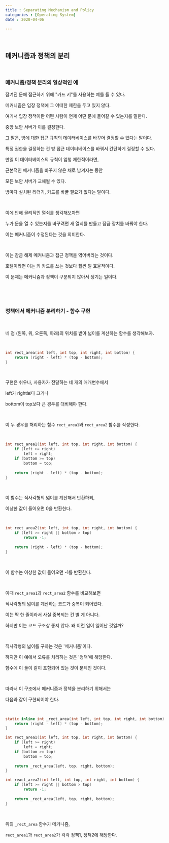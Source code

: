 ```yaml
---
title : Separating Mechanism and Policy
categories : [Operating System]
date : 2020-04-06

---
```


&nbsp;

## 메커니즘과 정책의 분리

&nbsp;

### 메커니즘/정책 분리의 일상적인 예

잠겨진 문에 접근하기 위해 "카드 키"를 사용하는 예를 들 수 있다.

메커니즘은 입장 정책에 그 어떠한 제한을 두고 있지 않다. 

여기서 입장 정책이란 어떤 사람이 언제 어떤 문에 들어갈 수 있는지를 말한다.

중앙 보안 서버가 이를 결정한다. 

그 말은, 방에 대한 접근 규칙의 데이터베이스를 바꾸어 결정할 수 있다는 말이다.

특정 권한을 결정하는 건 방 접근 데이터베이스를 바꿔서 간단하게 결정할 수 있다.

만일 이 데이터베이스의 규칙이 엄청 제한적이라면, 

근본적인 메커니즘을 바꾸지 않은 채로 남겨지는 동안 

모든 보안 서버가 교체될 수 있다.

방마다 설치된 리더기, 카드를 바꿀 필요가 없다는 말이다.

&nbsp;

이에 반해 물리적인 열쇠를 생각해보자면

누가 문을 열 수 있는지를 바꾸려면 새 열쇠를 만들고 잠금 장치를 바꿔야 한다.

이는 메커니즘이 수정된다는 것을 의미한다.

&nbsp;

이는 잠금 해제 메커니즘과 접근 정책을 엮어버리는 것이다.

호텔이라면 이는 키 카드를 쓰는 것보다 훨씬 덜 효율적이다.

이 문제는 메커니즘과 정책이 구분되지 않아서 생기는 일이다.

&nbsp;

&nbsp;

### 정책에서 메커니즘 분리하기 - 함수 구현

&nbsp;

네 점 (왼쪽, 위, 오른쪽, 아래)의 위치를 받아 넓이를 계산하는 함수를 생각해보자.

&nbsp;

```c++
int rect_area(int left, int top, int right, int bottom) {
    return (right - left) * (top - bottom);
}
```

&nbsp;

구현은 쉬우나, 사용자가 전달하는 네 개의 매개변수에서

 left가 right보다 크거나

bottom이 top보다 큰 경우를 대비해야 한다.

&nbsp;

이 두 경우를 처리하는 함수 `rect_area1`와 `rect_area2` 함수를 작성한다.

&nbsp;

```c
int rect_area1(int left, int top, int right, int bottom) {
    if (left >= right)
        left = right;
    if (bottom >= top)
        bottom = top;
    
    return (right - left) * (top - bottom);
}
```

&nbsp;

이 함수는 직사각형의 넓이를 계산해서 반환하되, 

이상한 값이 들어오면 0을 반환한다.

&nbsp;

```c
int rect_area2(int left, int top, int right, int bottom) {
    if (left >= right || bottom > top)
        return -1;
    
    return (right - left) * (top - bottom);
}
```

&nbsp;

이 함수는 이상한 값이 들어오면 -1를 반환한다.

&nbsp;

이때 `rect_area1`과 `rect_area2`  함수를 비교해보면

직사각형의 넓이를 계산하는 코드가 중복이 되어있다.

이는 딱 한 줄이라서 사실 중복되는 건 별 게 아니다.

하지만 이는 코드 구조상 좋지 않다. 왜 이런 일이 일어난 것일까?

&nbsp;

직사각형의 넓이를 구하는 것은 '메커니즘'이다. 

하지만 이 예에서 오류를 처리하는 것은 '정책'에 해당한다.

함수에 이 둘이 같이 포함되어 있는 것이 문제인 것이다.

&nbsp;

따라서 이 구조에서 메커니즘과 정책을 분리하기 위해서는

다음과 같이 구현되어야 한다.

&nbsp;

```c
static inline int _rect_area(int left, int top, int right, int bottom) {
    return (right - left) * (top - bottom);
}

int rect_area1(int left, int top, int right, int bottom) {
    if (left >= right)
        left = right;
    if (bottom >= top)
        bottom = top;
    
    return _rect_area(left, top, right, bottom);
}

int react_area2(int left, int top, int right, int bottom) {
    if (left >= right || bottom > top)
        return -1;
    
    return _rect_area(left, top, right, bottom);
}
```

&nbsp;

위의 `_rect_area`  함수가 메커니즘, 

`rect_area1`과 `rect_area2`가 각각 정책1, 정책2에 해당한다.

